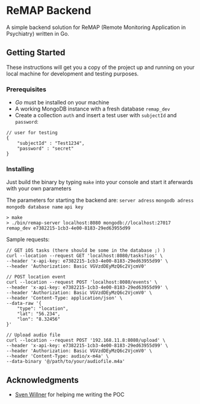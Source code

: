 # ReMAP Backend

A simple backend solution for ReMAP (Remote Monitoring Application in Psychiatry) written in Go.

## Getting Started

These instructions will get you a copy of the project up and running on your local machine for development and testing purposes.

### Prerequisites

* _Go_ must be installed on your machine
* A working MongoDB instance with a fresh database `remap_dev`
* Create a collection `auth` and insert a test user with `subjectId` and `password`:
```
// user for testing
{
    "subjectId" : "Test1234",
    "password" : "secret"
}
```

### Installing

Just build the binary by typing `make` into your console and start it aferwards with your own parameters

The parameters for starting the backend are: `server adress` `mongodb adress` `mongodb database name` `api key`

```
> make
> ./bin/remap-server localhost:8080 mongodb://localhost:27017 remap_dev e7382215-1cb3-4e00-8183-29ed63955d99
```

Sample requests:

```
// GET iOS tasks (there should be some in the database ;) )
curl --location --request GET 'localhost:8080/tasks?ios' \
--header 'x-api-key: e7382215-1cb3-4e00-8183-29ed63955d99' \
--header 'Authorization: Basic VGVzdDEyMzQ6c2VjcmV0'

// POST location event
curl --location --request POST 'localhost:8080/events' \
--header 'x-api-key: e7382215-1cb3-4e00-8183-29ed63955d99' \
--header 'Authorization: Basic VGVzdDEyMzQ6c2VjcmV0' \
--header 'Content-Type: application/json' \
--data-raw '{
    "type": "location",
    "lat": "56.234",
    "lon": "8.32456"
}'

// Upload audio file
curl --location --request POST '192.168.11.8:8080/upload' \
--header 'x-api-key: e7382215-1cb3-4e00-8183-29ed63955d99' \
--header 'Authorization: Basic VGVzdDEyMzQ6c2VjcmV0' \
--header 'Content-Type: audio/x-m4a' \
--data-binary '@/path/to/your/audiofile.m4a'
```

## Acknowledgments

* [Sven Willner](https://github.com/swillner) for helping me writing the POC
